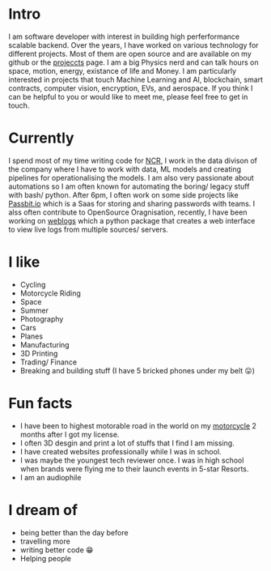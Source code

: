 
# Intro

I am software developer with interest in building high perferformance scalable backend. Over the years, I have worked on various technology for
different projects. Most of them are open source and are available on my github or the [projeccts]('https://nishantsethi.com/projects/') page. I am a big Physics nerd and can talk hours on
space, motion, energy, existance of life and Money. I am particularly interested in projects that touch Machine Learning and AI, blockchain, smart contracts, computer vision, encryption, EVs, and aerospace. If you think I can be helpful to you or would like to meet me, please feel free to get in touch.

# Currently
I spend most of my time writing code for [NCR](https://ncr.com), I work in the data divison of the company where I have to work with data, ML models and creating pipelines for operationalising the models. I am also very passionate about automations so I am often known for automating the boring/ legacy stuff with bash/ python. After 6pm, I often work on some side projects like [Passbit.io](https://passbit.io) which is a Saas for storing and sharing passwords with teams. I alss often contribute to OpenSource Oragnisation, recently, I have been working on [weblogs](https://pypi.org/project/weblogs/) which a python package that creates a web interface to view live logs from multiple sources/ servers.

# I like

- Cycling
- Motorcycle Riding
- Space
- Summer
- Photography
- Cars
- Planes
- Manufacturing
- 3D Printing
- Trading/ Finance
- Breaking and building stuff (I have 5 bricked phones under my belt 😛)


# Fun facts

- I have been to highest motorable road in the world on my [motorcycle](https://www.tvsmotor.com/tvs-apache/Apache-RTR-180) 2 months after I got my license.
- I often 3D desgin and print a lot of stuffs that I find I am missing.
- I have created websites professionally while I was in school.
- I was maybe the youngest tech reviewer once. I was in high school when brands were flying me to their launch events in 5-star Resorts.
- I am an audiophile

# I dream of

- being better than the day before
- travelling more
- writing better code 😁
- Helping people

